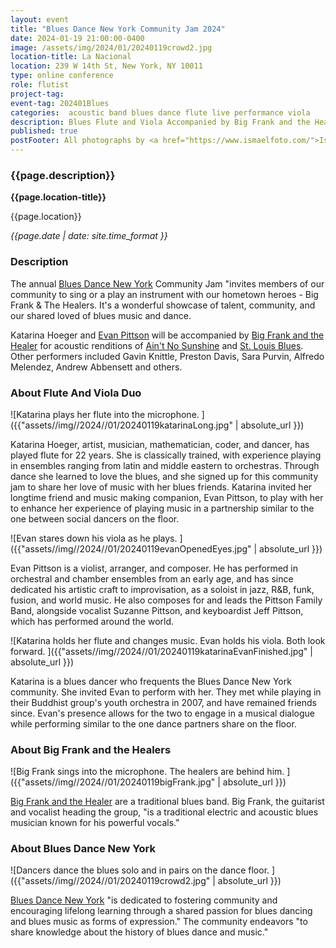 ```yaml
---
layout: event
title: "Blues Dance New York Community Jam 2024"
date: 2024-01-19 21:00:00-0400
image: /assets/img/2024/01/20240119crowd2.jpg
location-title: La Nacional
location: 239 W 14th St, New York, NY 10011
type: online conference
role: flutist
project-tag:
event-tag: 202401Blues
categories:  acoustic band blues dance flute live performance viola
description: Blues Flute and Viola Accompanied by Big Frank and the Healers
published: true
postFooter: All photographs by <a href="https://www.ismaelfoto.com/">Ismael Fernadez</a>.
---
```

### {{page.description}}

**{{page.location-title}}**

{{page.location}}

*{{page.date | date: site.time_format }}*

### Description
The annual [Blues Dance New York](https://bluesdancenewyork.com/about-us/) Community Jam "invites members of our community to sing or a play an instrument with our hometown heroes - Big Frank & The Healers. It's a wonderful showcase of talent, community, and our shared loved of blues music and dance.

Katarina Hoeger and [Evan Pittson](https://evanpittson.com/) will be accompanied by [Big Frank and the Healer](https://www.facebook.com/BigFrankAndTheHealers) for acoustic renditions of [Ain't No Sunshine](https://youtu.be/YuKfiH0Scao?si=InAnRU_a9ryS4E5B) and [St. Louis Blues](https://youtu.be/D2TUlUwa3_o?si=gWlYYe45-OsoO3c8). Other performers included Gavin Knittle, Preston Davis, Sara Purvin, Alfredo Melendez, Andrew Abbensett and others.

### About Flute And Viola Duo

![Katarina plays her flute into the microphone. ]({{"assets//img//2024//01/20240119katarinaLong.jpg" | absolute_url }})

Katarina Hoeger, artist, musician, mathematician, coder, and dancer, has played flute for 22 years. She is classically trained, with experience playing in ensembles ranging from latin and middle eastern to orchestras. Through dance she learned to love the blues, and she signed up for this community jam to share her love of music with her blues friends. Katarina invited her longtime friend and music making companion, Evan Pittson, to play with her to enhance her experience of playing music in a partnership similar to the one between social dancers on the floor.

![Evan stares down his viola as he plays. ]({{"assets//img//2024//01/20240119evanOpenedEyes.jpg" | absolute_url }})

Evan Pittson is a violist, arranger, and composer. He has performed in orchestral and chamber ensembles from an early age, and has since dedicated his artistic craft to improvisation, as a soloist in jazz, R&B, funk, fusion, and world music. He also composes for and leads the Pittson Family Band, alongside vocalist Suzanne Pittson, and keyboardist Jeff Pittson, which has performed around the world.

![Katarina holds her flute and changes music. Evan holds his viola. Both look forward. ]({{"assets//img//2024//01/20240119katarinaEvanFinished.jpg" | absolute_url }})

Katarina is a blues dancer who frequents the Blues Dance New York community. She invited Evan to perform with her. They met while playing in their Buddhist group's youth orchestra in 2007, and have remained friends since. Evan's presence allows for the two to  engage in a musical dialogue while performing similar to the one dance partners share on the floor.

### About Big Frank and the Healers
![Big Frank sings into the microphone. The healers are behind him. ]({{"assets//img//2024//01/20240119bigFrank.jpg" | absolute_url }})

[Big Frank and the Healer](https://www.facebook.com/BigFrankAndTheHealers) are a traditional blues band. Big Frank, the guitarist and vocalist heading the group, "is a traditional electric and acoustic blues musician known for his powerful vocals."

### About Blues Dance New York
![Dancers dance the blues solo and in pairs on the dance floor. ]({{"assets//img//2024//01/20240119crowd2.jpg" | absolute_url }})

[Blues Dance New York](https://bluesdancenewyork.com/about-us/) "is dedicated to fostering community and encouraging lifelong learning through a shared passion for blues dancing and blues music as forms of expression." The community endeavors "to share knowledge about the history of blues dance and music."
